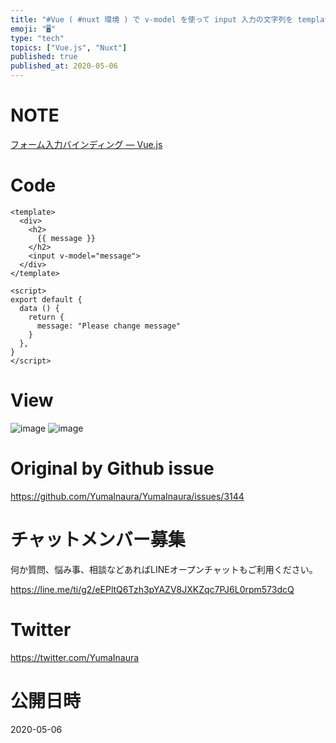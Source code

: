 ```yaml
---
title: "#Vue ( #nuxt 環境 ) で v-model を使って input 入力の文字列を template の変数として利用する簡単な例"
emoji: "🖥"
type: "tech"
topics: ["Vue.js", "Nuxt"]
published: true
published_at: 2020-05-06
---
```


# NOTE

[フォーム入力バインディング — Vue.js](https://jp.vuejs.org/v2/guide/forms.html)

# Code

```vue
<template>
  <div>
    <h2>
      {{ message }}
    </h2>
    <input v-model="message">
  </div>
</template>

<script>
export default {
  data () {
    return {
      message: "Please change message"
    }
  },
}
</script>

```

# View
![image](https://user-images.githubusercontent.com/13635059/81025393-75818700-8eb1-11ea-80cc-4fc1aed026c2.png)
![image](https://user-images.githubusercontent.com/13635059/81025394-761a1d80-8eb1-11ea-955a-0ca249364fbd.png)


# Original by Github issue

https://github.com/YumaInaura/YumaInaura/issues/3144











<!-- Update From Qiita API -->

# チャットメンバー募集


何か質問、悩み事、相談などあればLINEオープンチャットもご利用ください。

https://line.me/ti/g2/eEPltQ6Tzh3pYAZV8JXKZqc7PJ6L0rpm573dcQ





# Twitter


https://twitter.com/YumaInaura


<!-- Update From Qiita API -->



# 公開日時

2020-05-06
